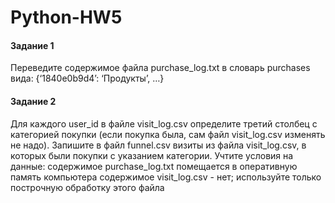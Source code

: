 # Python-HW5
#### Задание 1

Переведите содержимое файла purchase_log.txt в словарь purchases вида: {‘1840e0b9d4’: ‘Продукты’, …}

#### Задание 2

Для каждого user_id в файле visit_log.csv определите третий столбец с категорией покупки (если покупка была, сам файл visit_log.csv изменять не надо). Запишите в файл funnel.csv визиты из файла visit_log.csv, в которых были покупки с указанием категории. Учтите условия на данные: содержимое purchase_log.txt помещается в оперативную память компьютера содержимое visit_log.csv - нет; используйте только построчную обработку этого файла
